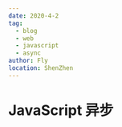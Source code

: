 ```yaml
---
date: 2020-4-2
tag: 
  - blog
  - web
  - javascript
  - async
author: Fly
location: ShenZhen 
---
```


# JavaScript 异步